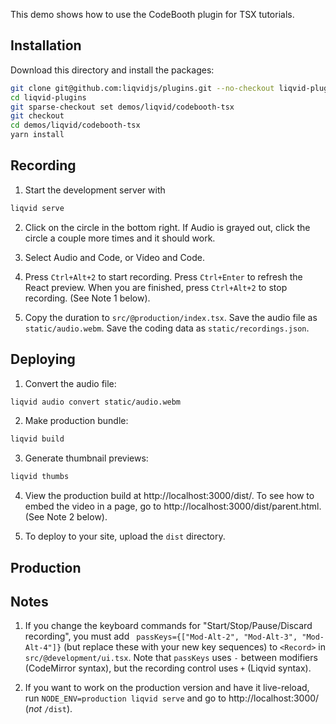This demo shows how to use the CodeBooth plugin for TSX tutorials.

## Installation

Download this directory and install the packages:

```bash
git clone git@github.com:liqvidjs/plugins.git --no-checkout liqvid-plugins
cd liqvid-plugins
git sparse-checkout set demos/liqvid/codebooth-tsx
git checkout
cd demos/liqvid/codebooth-tsx
yarn install
```

## Recording
1. Start the development server with
  ```bash
  liqvid serve
  ```

2. Click on the circle in the bottom right. If Audio is grayed out, click the circle a couple more times and it should work.

3. Select Audio and Code, or Video and Code.

4. Press `Ctrl+Alt+2` to start recording. Press `Ctrl+Enter` to refresh the React preview. When you are finished, press `Ctrl+Alt+2` to stop recording. (See Note 1 below).

5. Copy the duration to `src/@production/index.tsx`. Save the audio file as `static/audio.webm`. Save the coding data as `static/recordings.json`.

## Deploying

1. Convert the audio file:
  ```bash
  liqvid audio convert static/audio.webm
  ```

2. Make production bundle:
  ```bash
  liqvid build
  ```

3. Generate thumbnail previews:
  ```bash
  liqvid thumbs
  ```

4. View the production build at http://localhost:3000/dist/. To see how to embed the video in a page, go to http://localhost:3000/dist/parent.html. (See Note 2 below).

5. To deploy to your site, upload the `dist` directory.

## Production

## Notes

1. If you change the keyboard commands for "Start/Stop/Pause/Discard recording", you must add ` passKeys={["Mod-Alt-2", "Mod-Alt-3", "Mod-Alt-4"]}` (but replace these with your new key sequences) to `<Record>` in `src/@development/ui.tsx`. Note that `passKeys` uses `-` between modifiers (CodeMirror syntax), but the recording control uses `+` (Liqvid syntax).

2. If you want to work on the production version and have it live-reload, run `NODE_ENV=production liqvid serve` and go to http://localhost:3000/ (*not* `/dist`).
